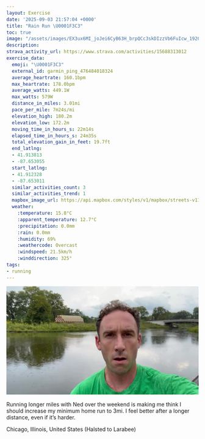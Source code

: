 ```yaml
---
layout: Exercise
date: '2025-09-03 21:57:04 +0000'
title: "Rain Run \U0001F3C3"
toc: true
image: "/assets/images/EX3ux6MI_joJei6CyB63H_brpQCc3skDIzzVb6FuIcw_1920x1080.jpg.jpeg"
description:
strava_activity_url: https://www.strava.com/activities/15688313012
exercise_data:
  emoji: "\U0001F3C3"
  external_id: garmin_ping_476484018324
  average_heartrate: 160.1bpm
  max_heartrate: 178.0bpm
  average_watts: 449.1W
  max_watts: 579W
  distance_in_miles: 3.01mi
  pace_per_mile: 7m24s/mi
  elevation_high: 180.2m
  elevation_low: 172.2m
  moving_time_in_hours_s: 22m14s
  elapsed_time_in_hours_s: 24m35s
  total_elevation_gain_in_feet: 19.7ft
  end_latlng:
  - 41.913813
  - -87.653055
  start_latlng:
  - 41.912328
  - -87.653011
  similar_activities_count: 3
  similar_activities_trend: 1
  mapbox_image_url: https://api.mapbox.com/styles/v1/mapbox/streets-v11/static/path-5+787af2-1.0(wgy~Fhl~uOEmBBaAKkCCwDGcABg%40Ec%40DwE%3F%5BIyA%40cCBq%40AUBkEAiDEUOECCu%40%3Fi%40DGCCw%40CKC_%40%40c%40ImA%3F_%40Gm%40%3F%5BDQKkA%3FSDuC%3FaBBsAKw%40Aq%40Is%40Ak%40%3F_BA%7BAEa%40BgAGeA%40aAFe%40%40WM%7BDDcCAi%40%40kAIa%40ViBCmAEa%40Qk%40EAUBe%40AK%40g%40T%5BTOFw%40%40m%40LUBy%40%60%40M%40C%3FKSKAU%40QSK%3FWPOPq%40f%40_BU%5DAWPWVe%40JSJILEXIJe%40%40SCMGa%40a%40CGBMFKRGXO%60%40k%40HBVTJD%60%40MZBRABAFMDOP%5DnAi%40PMB%5BKs%40Cs%40HcACg%40RKPGl%40%40NHD%40f%40M%5EED%40HFb%40xCJTLPDJBbCBDPJFJDf%40%5E%7C%40RrAz%40%7CDDDNHLAX%40LAv%40%3FDJB%60%40A%60%40D%5CFxBAp%40%40XEzBNnF%40p%40Eb%40JjBK%7C%40BZLp%40DhAAjBDx%40Ap%40%40%7CCHpBAdA%40tA%40FJ%40vA%3FDDBVEbCF%60ABfAC%5EBrBAxDFbDArAD%60%40%40jBA%60%40%3Fz%40%40%5ECtALtAIh%40Bd%40%3FpA),pin-s-s+e5b22e(-87.65141,41.91372),pin-s-f+89ae00(-87.65109000000002,41.91387)/auto/800x800?access_token=pk.eyJ1Ijoiam9zaGJlY2ttYW4iLCJhIjoiY205eWR2aDd1MWZ6djJrbXc4a3M0bWZleiJ9.XiG9OWkNcZk2QzjJbxLB4A
  weather:
    :temperature: 15.8°C
    :apparent_temperature: 12.7°C
    :precipitation: 0.0mm
    :rain: 0.0mm
    :humidity: 69%
    :weathercode: Overcast
    :windspeed: 21.5km/h
    :winddirection: 325°
tags:
- running
---
```


![Rain Run](/assets/images/EX3ux6MI_joJei6CyB63H_brpQCc3skDIzzVb6FuIcw_1920x1080.jpg.jpeg)

Running longer miles with Ned over the weekend is making me think I should increase my minimum home run to 3mi. I feel better after a longer distance, even if it’s harder.

Chicago, Illinois, United States (Halsted to Larabee)
